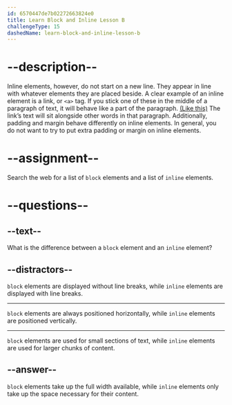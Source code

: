 ```yaml
---
id: 6570447de7b02272663824e0
title: Learn Block and Inline Lesson B
challengeType: 15
dashedName: learn-block-and-inline-lesson-b
---
```

# --description--

Inline elements, however, do not start on a new line. They appear in line with whatever elements they are placed beside. A clear example of an inline element is a link, or `<a>` tag. If you stick one of these in the middle of a paragraph of text, it will behave like a part of the paragraph. <a  href="https://www.freecodecamp.org/" target="_blank">(Like this)</a> The link’s text will sit alongside other words in that paragraph. Additionally, padding and margin behave differently on inline elements. In general, you do not want to try to put extra padding or margin on inline elements.

# --assignment--

Search the web for a list of `block` elements and a list of `inline` elements. 

# --questions--

## --text--

What is the difference between a `block` element and an `inline` element?

## --distractors--

`block` elements are displayed without line breaks, while `inline` elements are displayed with line breaks.

---

`block` elements are always positioned horizontally, while `inline` elements are positioned vertically.

---

`block` elements are used for small sections of text, while `inline` elements are used for larger chunks of content.

## --answer--

`block` elements take up the full width available, while `inline` elements only take up the space necessary for their content.

